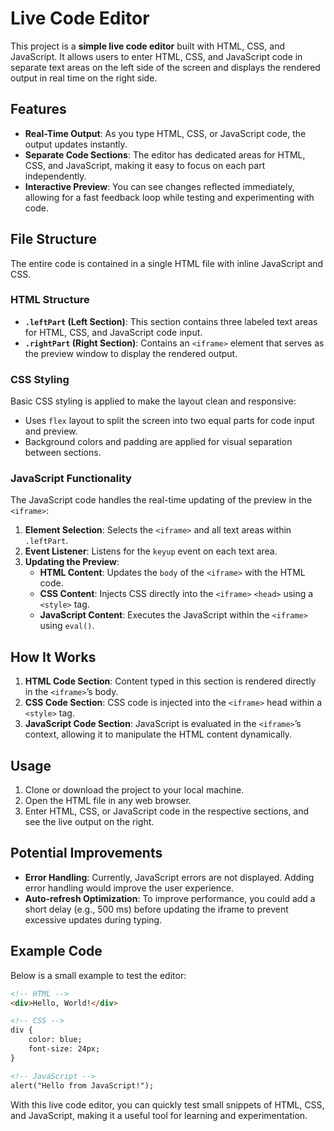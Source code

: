 # Live Code Editor

This project is a **simple live code editor** built with HTML, CSS, and JavaScript. It allows users to enter HTML, CSS, and JavaScript code in separate text areas on the left side of the screen and displays the rendered output in real time on the right side.

## Features

- **Real-Time Output**: As you type HTML, CSS, or JavaScript code, the output updates instantly.
- **Separate Code Sections**: The editor has dedicated areas for HTML, CSS, and JavaScript, making it easy to focus on each part independently.
- **Interactive Preview**: You can see changes reflected immediately, allowing for a fast feedback loop while testing and experimenting with code.

## File Structure

The entire code is contained in a single HTML file with inline JavaScript and CSS.

### HTML Structure

- **`.leftPart` (Left Section)**: This section contains three labeled text areas for HTML, CSS, and JavaScript code input.
- **`.rightPart` (Right Section)**: Contains an `<iframe>` element that serves as the preview window to display the rendered output.

### CSS Styling

Basic CSS styling is applied to make the layout clean and responsive:
- Uses `flex` layout to split the screen into two equal parts for code input and preview.
- Background colors and padding are applied for visual separation between sections.

### JavaScript Functionality

The JavaScript code handles the real-time updating of the preview in the `<iframe>`:
1. **Element Selection**: Selects the `<iframe>` and all text areas within `.leftPart`.
2. **Event Listener**: Listens for the `keyup` event on each text area.
3. **Updating the Preview**:
   - **HTML Content**: Updates the `body` of the `<iframe>` with the HTML code.
   - **CSS Content**: Injects CSS directly into the `<iframe>` `<head>` using a `<style>` tag.
   - **JavaScript Content**: Executes the JavaScript within the `<iframe>` using `eval()`.

## How It Works

1. **HTML Code Section**: Content typed in this section is rendered directly in the `<iframe>`’s body.
2. **CSS Code Section**: CSS code is injected into the `<iframe>` head within a `<style>` tag.
3. **JavaScript Code Section**: JavaScript is evaluated in the `<iframe>`’s context, allowing it to manipulate the HTML content dynamically.

## Usage

1. Clone or download the project to your local machine.
2. Open the HTML file in any web browser.
3. Enter HTML, CSS, or JavaScript code in the respective sections, and see the live output on the right.

## Potential Improvements

- **Error Handling**: Currently, JavaScript errors are not displayed. Adding error handling would improve the user experience.
- **Auto-refresh Optimization**: To improve performance, you could add a short delay (e.g., 500 ms) before updating the iframe to prevent excessive updates during typing.

## Example Code

Below is a small example to test the editor:

```html
<!-- HTML -->
<div>Hello, World!</div>

<!-- CSS -->
div {
    color: blue;
    font-size: 24px;
}

<!-- JavaScript -->
alert("Hello from JavaScript!");
```

With this live code editor, you can quickly test small snippets of HTML, CSS, and JavaScript, making it a useful tool for learning and experimentation.

